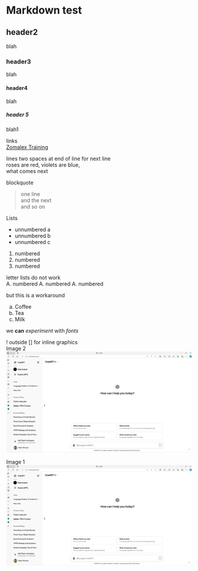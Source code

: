 # Markdown test

## header2
blah

### header3
blah

#### header4
blah

##### header 5
blah1

links  
[Zomalex Training](http://zomalex.co.uk)

lines
two spaces at end of line for next line  
roses are red, violets are blue,  
what comes next

blockquote  
> one line  
> and the next  
> and so on  

Lists

* unnumbered a
* unnumbered b
* unnumbered c

1. numbered
1. numbered
1. numbered

letter lists do not work   
A.  numbered
A. numbered
A. numbered

but this is a workaround

<ol type="a">
  <li>Coffee</li>
  <li>Tea</li>
  <li>Milk</li>
</ol>

 we **can** *experiment* with _fonts_



! outside [] for inline graphics  
Image 2 ![ChatGPT UX](./images/ChatGPT.jpg)


Image 1 ![ChatGPT UX][def1]

[def1]: images/ChatGPT.jpg